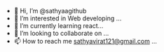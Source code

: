 - 👋 Hi, I’m @sathyaagithub
- 👀 I’m interested in Web developing ...
- 🌱 I’m currently learning  react...
- 💞️ I’m looking to collaborate on ...
- 📫 How to reach me sathyavirat121@gmail.com ...

<!---
sathyaagithub/sathyaagithub is a ✨ special ✨ repository because its `README.md` (this file) appears on your GitHub profile.
You can click the Preview link to take a look at your changes.
--->
